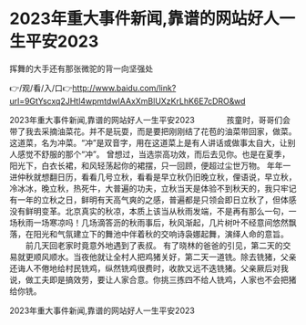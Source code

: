 # 2023年重大事件新闻,靠谱的网站好人一生平安2023
挥舞的大手还有那张微驼的背一向坚强处

👉/观/看/入/口👉http://www.baidu.com/link?url=9GtYscxq2JHtl4wpmtdwIAAxXmBlUXzKrLhK6E7cDRO&wd

2023年重大事件新闻,靠谱的网站好人一生平安2023　　　　孩童时，哥哥们会带了我去采摘油菜花。并不是玩耍，而是要把刚刚结了花苞的油菜带回家，做菜。这道菜，名为冲菜。“冲”是双音字，用在这道菜上是有人讲话或做事太自大，让别人感觉不舒服的那个“冲”。
曾想过，当选崇高功效，而后去见你。也是在夏季，阳光下，白衣长裙，和风轻荡起你的裙摆，只一回顾，便超过尘世万物。
年年一进仲秋就想翻日历，看看几号立秋，看看是早立秋仍旧晚立秋，俚语说，早立秋，冷冰冰，晚立秋，热死牛，大普遍的功夫，立秋当天是体验不到秋天的，我只牢记有一年的立秋之日，鲜明有天高气爽的之感，普遍都是只领会即日立秋了，但体感没有鲜明变革。北京真实的秋凉，本质上该当从秋雨发端，不是再有那么一句，一场秋雨一场寒凉吗！几场滴答沥的秋雨事后，秋风渐起，几片树叶不经意间悠然飘落，在阳光和气氛建立下的舞池中伴着秋的交响诗袅娜起舞，演绎人命的意旨。
　　前几天回老家时竟意外地遇到了表叔。
有了晓林的爸爸的引见，第二天的交易就更顺风顺水。当夜他就让全村人把鸡猪关好，第二天一道铣。除去铣猪，父亲还诲人不倦地给村民铣鸡，纵然铣鸡很费时，收款又远不迭铣猪。父亲厥后对我说，做工夫即是搞效劳，要让人家合意。你挑三拣四不给人铣鸡，人家也不会把猪给你铣。

2023年重大事件新闻,靠谱的网站好人一生平安2023
